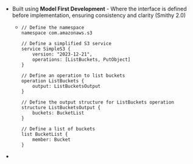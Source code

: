 - Built using **Model First Development** - Where the interface is defined before implementation, ensuring consistency and clarity (Smithy 2.0)
	- ```
	  // Define the namespace
	  namespace com.amazonaws.s3
	  
	  // Define a simplified S3 service
	  service SimpleS3 {
	      version: "2023-12-21",
	      operations: [ListBuckets, PutObject]
	  }
	  
	  // Define an operation to list buckets
	  operation ListBuckets {
	      output: ListBucketsOutput
	  }
	  
	  // Define the output structure for ListBuckets operation
	  structure ListBucketsOutput {
	      buckets: BucketList
	  }
	  
	  // Define a list of buckets
	  list BucketList {
	      member: Bucket
	  }
	  ```
-
